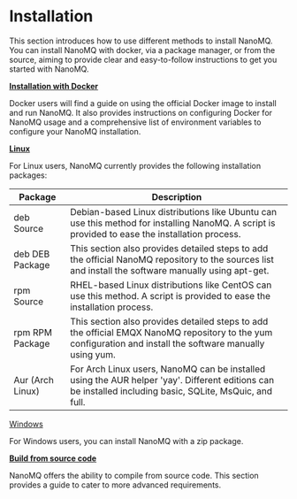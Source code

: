 # Installation

This section introduces how to use different methods to install NanoMQ. You can install NanoMQ with docker, via a package manager, or from the source,  aiming to provide clear and easy-to-follow instructions to get you started with NanoMQ.

**[Installation with Docker](./docker.md)** 

Docker users will find a guide on using the official Docker image to install and run NanoMQ. It also provides instructions on configuring Docker for NanoMQ usage and a comprehensive list of environment variables to configure your NanoMQ installation. 

**[Linux](./packages.md)** 

For Linux users, NanoMQ currently provides the following installation packages:

| Package             | Description                                                  |
| ------------------ | ------------------------------------------------------------ |
| deb Source        | Debian-based Linux distributions like Ubuntu can use this method for installing NanoMQ. A script is provided to ease the installation process. |
| deb DEB Package | This section also provides detailed steps to add the official NanoMQ repository to the sources list and install the software manually using apt-get. |
| rpm Source      | RHEL-based Linux distributions like CentOS can use this method. A script is provided to ease the installation process. |
| rpm RPM Package | This section also provides detailed steps to add the official EMQX NanoMQ repository to the yum configuration and install the software manually using yum. |
| Aur (Arch Linux) | For Arch Linux users, NanoMQ can be installed using the AUR helper 'yay'. Different editions can be installed including basic, SQLite, MsQuic, and full. |

[Windows](./windows.md)

For Windows users, you can install NanoMQ with a zip package.

**[Build from source code](./build-options.md)**

NanoMQ offers the ability to compile from source code. This section provides a guide to cater to more advanced requirements.





